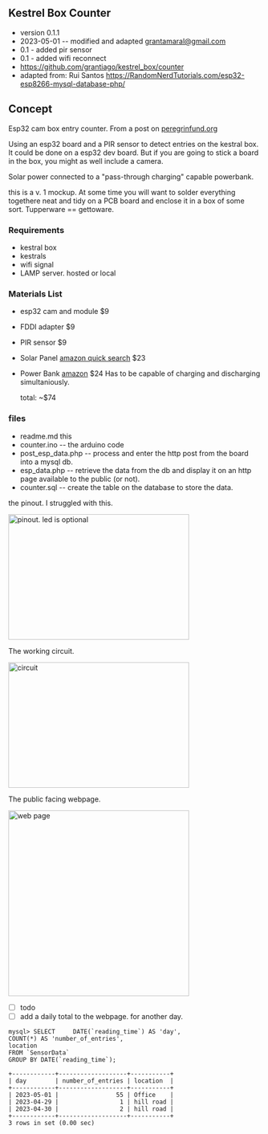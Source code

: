 ## Kestrel Box Counter

* version 0.1.1 
* 2023-05-01 -- modified and adapted grantamaral@gmail.com
* 0.1 - added pir sensor
* 0.1 - added wifi reconnect
* https://github.com/grantiago/kestrel_box/counter
* adapted from: Rui Santos https://RandomNerdTutorials.com/esp32-esp8266-mysql-database-php/

## Concept

Esp32 cam box entry counter. From a post on [peregrinfund.org](https://hub.peregrinefund.org/forum/akp-general-discussion/kestrel-box-entry-counter) 

Using an esp32 board and a PIR sensor to detect entries on the kestral box. It could be done on a esp32 dev board. But if you are going to stick a board in the box, you might as well include a camera. 

Solar power connected to a "pass-through charging" capable powerbank. 

this is a v. 1 mockup. At some time you will want to solder everything togethere neat and tidy on a PCB board and enclose it in a box of some sort. Tupperware == gettoware. 

### Requirements

* kestral box
* kestrals
* wifi signal
* LAMP server. hosted or local

### Materials List

* esp32 cam and module $9
* FDDI adapter $9
* PIR sensor $9
* Solar Panel [amazon quick search](<https://www.amazon.com/dp/B09CYWCCCY/ref=vp_d_ac_d_vp_sub_hr_lb_reg_pd?_encoding=UTF8&th=1>) $23
* Power Bank [amazon](https://www.amazon.com/EnergyQC-Pilot-X7-Portable-Flashlight/dp/B09Z6R1TZG/?_encoding=UTF8&th=1) $24 Has to be capable of charging and discharging simultaniously.

    total: ~$74

### files

* readme.md this
* counter.ino -- the arduino code
* post_esp_data.php -- process and enter the http post from the board into a mysql db.
* esp_data.php -- retrieve the data from the db and display it on an http page available to the public (or not).
* counter.sql -- create the table on the database to store the data.

the pinout. I struggled with this. 

<img src="https://raw.githubusercontent.com/grantiago/kestrel_box/main/counter/images/counter_pinout.png" alt="pinout. led is optional" title="pinout" width="360px" height="250px">

The working circuit.

<img src="https://raw.githubusercontent.com/grantiago/kestrel_box/main/counter/images/working_circuit.jpg" alt="circuit" title="circuit" width="360px" height="250px">

The public facing webpage.

<img src="https://raw.githubusercontent.com/grantiago/kestrel_box/main/counter/images/web_page.png" alt="web page" title="web page" width="360px" height="370px">

- [ ] todo 
- [ ] add a daily total to the webpage. for another day. 

```
mysql> SELECT     DATE(`reading_time`) AS 'day',  
COUNT(*) AS 'number_of_entries', 
location 
FROM `SensorData` 
GROUP BY DATE(`reading_time`);

+------------+-------------------+-----------+
| day        | number_of_entries | location  |
+------------+-------------------+-----------+
| 2023-05-01 |                55 | Office    |
| 2023-04-29 |                 1 | hill road |
| 2023-04-30 |                 2 | hill road |
+------------+-------------------+-----------+
3 rows in set (0.00 sec)

```
